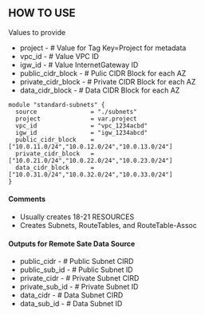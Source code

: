 ## HOW TO USE
Values to provide
* project - # Value for Tag Key=Project for metadata
* vpc_id - # Value VPC ID
* igw_id - # Value InternetGateway ID
* public_cidr_block - # Pulic CIDR Block for each AZ
* private_cidr_block - # Private CIDR Block for each AZ
* data_cidr_block - # Data CIDR Block for each AZ
```
module "standard-subnets" {
  source               = "./subnets"
  project              = var.project
  vpc_id               = "vpc_1234acbd"
  igw_id               = "igw_1234abcd"
  public_cidr_block    = ["10.0.11.0/24","10.0.12.0/24","10.0.13.0/24"]
  private_cidr_block   = ["10.0.21.0/24","10.0.22.0/24","10.0.23.0/24"]
  data_cidr_block      = ["10.0.31.0/24","10.0.32.0/24","10.0.33.0/24"]
}
```

#### Comments
* Usually creates 18-21 RESOURCES
* Creates Subnets, RouteTables, and RouteTable-Assoc
  
#### Outputs for Remote Sate Data Source
* public_cidr - # Public Subnet CIRD
* public_sub_id - # Public Subnet ID
* private_cidr - # Private Subnet CIRD
* private_sub_id - # Private Subnet ID
* data_cidr - # Data Subnet CIRD
* data_sub_id - # Data Subnet ID
